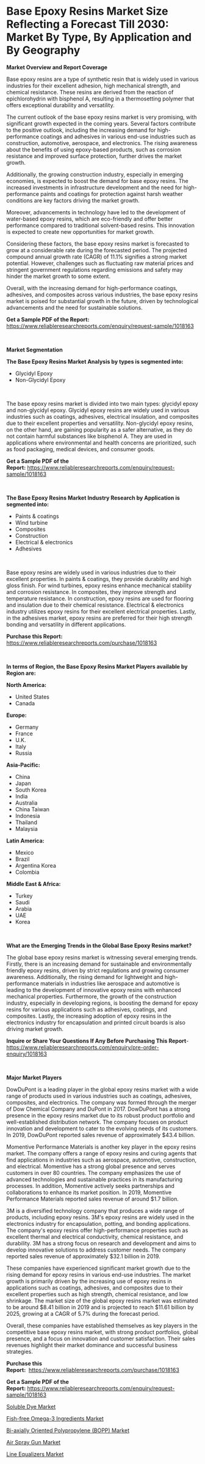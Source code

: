 <p><h1>Base Epoxy Resins Market Size Reflecting a Forecast Till 2030: Market By Type, By Application and By Geography</h1></p><p><strong>Market Overview and Report Coverage</strong></p>
<p><p>Base epoxy resins are a type of synthetic resin that is widely used in various industries for their excellent adhesion, high mechanical strength, and chemical resistance. These resins are derived from the reaction of epichlorohydrin with bisphenol A, resulting in a thermosetting polymer that offers exceptional durability and versatility.</p><p>The current outlook of the base epoxy resins market is very promising, with significant growth expected in the coming years. Several factors contribute to the positive outlook, including the increasing demand for high-performance coatings and adhesives in various end-use industries such as construction, automotive, aerospace, and electronics. The rising awareness about the benefits of using epoxy-based products, such as corrosion resistance and improved surface protection, further drives the market growth.</p><p>Additionally, the growing construction industry, especially in emerging economies, is expected to boost the demand for base epoxy resins. The increased investments in infrastructure development and the need for high-performance paints and coatings for protection against harsh weather conditions are key factors driving the market growth.</p><p>Moreover, advancements in technology have led to the development of water-based epoxy resins, which are eco-friendly and offer better performance compared to traditional solvent-based resins. This innovation is expected to create new opportunities for market growth.</p><p>Considering these factors, the base epoxy resins market is forecasted to grow at a considerable rate during the forecasted period. The projected compound annual growth rate (CAGR) of 11.1% signifies a strong market potential. However, challenges such as fluctuating raw material prices and stringent government regulations regarding emissions and safety may hinder the market growth to some extent.</p><p>Overall, with the increasing demand for high-performance coatings, adhesives, and composites across various industries, the base epoxy resins market is poised for substantial growth in the future, driven by technological advancements and the need for sustainable solutions.</p></p>
<p><strong>Get a Sample PDF of the Report:</strong> <a href="https://www.reliableresearchreports.com/enquiry/request-sample/1018163">https://www.reliableresearchreports.com/enquiry/request-sample/1018163</a></p>
<p>&nbsp;</p>
<p><strong>Market Segmentation</strong></p>
<p><strong>The Base Epoxy Resins Market Analysis by types is segmented into:</strong></p>
<p><ul><li>Glycidyl Epoxy</li><li>Non-Glycidyl Epoxy</li></ul></p>
<p>&nbsp;</p>
<p><p>The base epoxy resins market is divided into two main types: glycidyl epoxy and non-glycidyl epoxy. Glycidyl epoxy resins are widely used in various industries such as coatings, adhesives, electrical insulation, and composites due to their excellent properties and versatility. Non-glycidyl epoxy resins, on the other hand, are gaining popularity as a safer alternative, as they do not contain harmful substances like bisphenol A. They are used in applications where environmental and health concerns are prioritized, such as food packaging, medical devices, and consumer goods.</p></p>
<p><strong>Get a Sample PDF of the Report:</strong>&nbsp;<a href="https://www.reliableresearchreports.com/enquiry/request-sample/1018163">https://www.reliableresearchreports.com/enquiry/request-sample/1018163</a></p>
<p>&nbsp;</p>
<p><strong>The Base Epoxy Resins Market Industry Research by Application is segmented into:</strong></p>
<p><ul><li>Paints & coatings</li><li>Wind turbine</li><li>Composites</li><li>Construction</li><li>Electrical & electronics</li><li>Adhesives</li></ul></p>
<p>&nbsp;</p>
<p><p>Base epoxy resins are widely used in various industries due to their excellent properties. In paints & coatings, they provide durability and high gloss finish. For wind turbines, epoxy resins enhance mechanical stability and corrosion resistance. In composites, they improve strength and temperature resistance. In construction, epoxy resins are used for flooring and insulation due to their chemical resistance. Electrical & electronics industry utilizes epoxy resins for their excellent electrical properties. Lastly, in the adhesives market, epoxy resins are preferred for their high strength bonding and versatility in different applications.</p></p>
<p><strong>Purchase this Report:</strong>&nbsp; <a href="https://www.reliableresearchreports.com/purchase/1018163">https://www.reliableresearchreports.com/purchase/1018163</a></p>
<p>&nbsp;</p>
<p><strong>In terms of Region, the Base Epoxy Resins Market Players available by Region are:</strong></p>
<p>
    <p> <strong> North America: </strong>
        <ul>
            <li>United States</li>
            <li>Canada</li>
        </ul>
        </p> 
    <p> <strong> Europe: </strong>
        <ul>
            <li>Germany</li>
            <li>France</li>
            <li>U.K.</li>
            <li>Italy</li>
            <li>Russia</li>
        </ul>
        </p> 
    <p> <strong> Asia-Pacific: </strong>
        <ul>
            <li>China</li>
            <li>Japan</li>
            <li>South Korea</li>
            <li>India</li>
            <li>Australia</li>
            <li>China Taiwan</li>
            <li>Indonesia</li>
            <li>Thailand</li>
            <li>Malaysia</li>
        </ul>
        </p> 
    <p> <strong> Latin America: </strong>
        <ul>
            <li>Mexico</li>
            <li>Brazil</li>
            <li>Argentina Korea</li>
            <li>Colombia</li>
        </ul>
        </p> 
    <p> <strong> Middle East & Africa: </strong>
        <ul>
            <li>Turkey</li>
            <li>Saudi</li>
            <li>Arabia</li>
            <li>UAE</li>
            <li>Korea</li>
        </ul>
    </p>
    </p>
<p>&nbsp;</p>
<p><strong>What are the Emerging Trends in the Global Base Epoxy Resins market?</strong></p>
<p><p>The global base epoxy resins market is witnessing several emerging trends. Firstly, there is an increasing demand for sustainable and environmentally friendly epoxy resins, driven by strict regulations and growing consumer awareness. Additionally, the rising demand for lightweight and high-performance materials in industries like aerospace and automotive is leading to the development of innovative epoxy resins with enhanced mechanical properties. Furthermore, the growth of the construction industry, especially in developing regions, is boosting the demand for epoxy resins for various applications such as adhesives, coatings, and composites. Lastly, the increasing adoption of epoxy resins in the electronics industry for encapsulation and printed circuit boards is also driving market growth.</p></p>
<p><strong>Inquire or Share Your Questions If Any Before Purchasing This Report</strong>- <a href="https://www.reliableresearchreports.com/enquiry/pre-order-enquiry/1018163">https://www.reliableresearchreports.com/enquiry/pre-order-enquiry/1018163</a></p>
<p>&nbsp;</p>
<p><strong>Major Market Players</strong></p>
<p><p>DowDuPont is a leading player in the global epoxy resins market with a wide range of products used in various industries such as coatings, adhesives, composites, and electronics. The company was formed through the merger of Dow Chemical Company and DuPont in 2017. DowDuPont has a strong presence in the epoxy resins market due to its robust product portfolio and well-established distribution network. The company focuses on product innovation and development to cater to the evolving needs of its customers. In 2019, DowDuPont reported sales revenue of approximately $43.4 billion.</p><p>Momentive Performance Materials is another key player in the epoxy resins market. The company offers a range of epoxy resins and curing agents that find applications in industries such as aerospace, automotive, construction, and electrical. Momentive has a strong global presence and serves customers in over 80 countries. The company emphasizes the use of advanced technologies and sustainable practices in its manufacturing processes. In addition, Momentive actively seeks partnerships and collaborations to enhance its market position. In 2019, Momentive Performance Materials reported sales revenue of around $1.7 billion.</p><p>3M is a diversified technology company that produces a wide range of products, including epoxy resins. 3M's epoxy resins are widely used in the electronics industry for encapsulation, potting, and bonding applications. The company's epoxy resins offer high-performance properties such as excellent thermal and electrical conductivity, chemical resistance, and durability. 3M has a strong focus on research and development and aims to develop innovative solutions to address customer needs. The company reported sales revenue of approximately $32.1 billion in 2019.</p><p>These companies have experienced significant market growth due to the rising demand for epoxy resins in various end-use industries. The market growth is primarily driven by the increasing use of epoxy resins in applications such as coatings, adhesives, and composites due to their excellent properties such as high strength, chemical resistance, and low shrinkage. The market size of the global epoxy resins market was estimated to be around $8.41 billion in 2019 and is projected to reach $11.61 billion by 2025, growing at a CAGR of 5.7% during the forecast period.</p><p>Overall, these companies have established themselves as key players in the competitive base epoxy resins market, with strong product portfolios, global presence, and a focus on innovation and customer satisfaction. Their sales revenues highlight their market dominance and successful business strategies.</p></p>
<p><strong>Purchase this Report:</strong>&nbsp;&nbsp;<a href="https://www.reliableresearchreports.com/purchase/1018163">https://www.reliableresearchreports.com/purchase/1018163</a></p>
<p></p>
<p><strong>Get a Sample PDF of the Report:</strong>&nbsp;<a href="https://www.reliableresearchreports.com/enquiry/request-sample/1018163">https://www.reliableresearchreports.com/enquiry/request-sample/1018163</a></p>
<p><p><a href="https://www.linkedin.com/pulse/soluble-dye-market-size-share-amp-trends-analysis-report-i37tc/">Soluble Dye Market</a></p><p><a href="https://github.com/SantoshhRP/Market-Research-Report-List-1/blob/main/fish-free-omega-3-ingredients-market.md">Fish-free Omega-3 Ingredients Market</a></p><p><a href="https://github.com/rohit151299/Market-Research-Report-List-1/blob/main/bi-axially-oriented-polypropylene-bopp-market.md">Bi-axially Oriented Polypropylene (BOPP) Market</a></p><p><a href="https://medium.com/@drakecorwin2023/air-spray-gun-market-size-growth-forecast-2023-2030-300bd4aa4227">Air Spray Gun Market</a></p><p><a href="https://www.linkedin.com/pulse/line-equalizers-market-size-growth-forecast-from-2023-2k7bc/">Line Equalizers Market</a></p></p>